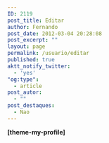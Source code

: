 ```yaml
---
ID: 2119
post_title: Editar
author: Fernando
post_date: 2012-03-04 20:28:08
post_excerpt: ""
layout: page
permalink: /usuario/editar
published: true
aktt_notify_twitter:
  - 'yes'
"og:type":
  - article
post_autor:
  - ""
post_destaques:
  - Nao
---
```

<strong>[theme-my-profile] </strong>
